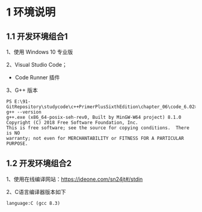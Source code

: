 # 1 环境说明




## 1.1 开发环境组合1

1、使用 Windows 10 专业版

2、Visual Studio Code；

 - Code Runner 插件

3、G++ 版本

```shell
PS E:\91-GitRepository\studycode\c++PrimerPlusSixthEdition\chapter_06\code_6.02> g++ --version
g++.exe (x86_64-posix-seh-rev0, Built by MinGW-W64 project) 8.1.0
Copyright (C) 2018 Free Software Foundation, Inc.
This is free software; see the source for copying conditions.  There is NO
warranty; not even for MERCHANTABILITY or FITNESS FOR A PARTICULAR PURPOSE.
```


## 1.2 开发环境组合2

1、使用在线编译网站：https://ideone.com/sn24jt#/stdin

2、C语言编译器版本如下

```shell
language:C (gcc 8.3)
```



